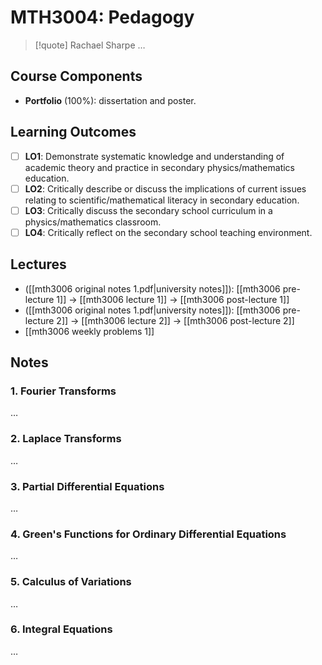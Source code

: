 # MTH3004: Pedagogy

> [!quote] Rachael Sharpe
> …

## Course Components

- **Portfolio** (100%): dissertation and poster. 

## Learning Outcomes

- [ ] **LO1**: Demonstrate systematic knowledge and understanding of academic theory and practice in secondary physics/mathematics education.  
- [ ] **LO2**: Critically describe or discuss the implications of current issues relating to scientific/mathematical literacy in secondary education.  
- [ ] **LO3**: Critically discuss the secondary school curriculum in a physics/mathematics classroom.  
- [ ] **LO4**: Critically reflect on the secondary school teaching environment.

## Lectures

- ([[mth3006 original notes 1.pdf|university notes]]): [[mth3006 pre-lecture 1]] -> [[mth3006 lecture 1]] -> [[mth3006 post-lecture 1]]
- ([[mth3006 original notes 1.pdf|university notes]]): [[mth3006 pre-lecture 2]] -> [[mth3006 lecture 2]] -> [[mth3006 post-lecture 2]]
- [[mth3006 weekly problems 1]]

## Notes

### 1. Fourier Transforms

…

### 2. Laplace Transforms

…

### 3. Partial Differential Equations

…

### 4. Green's Functions for Ordinary Differential Equations

…

### 5. Calculus of Variations

…

### 6. Integral Equations

…